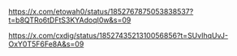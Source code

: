 https://x.com/etowah0/status/1852767875053838537?t=b8QTRo6tDFtS3KYAdoqI0w&s=09

https://x.com/cxdig/status/1852743521310056856?t=SUvIhqUvJ-OxY0T5F6Fe8A&s=09